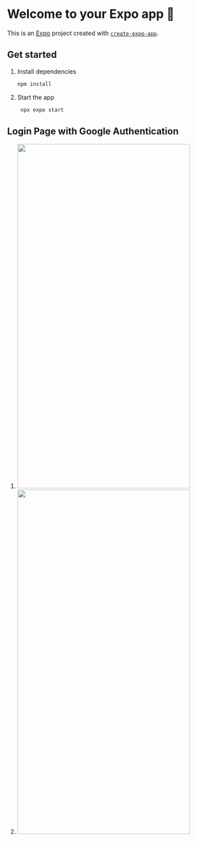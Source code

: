 # Welcome to your Expo app 👋

This is an [Expo](https://expo.dev) project created with [`create-expo-app`](https://www.npmjs.com/package/create-expo-app).

## Get started

1. Install dependencies

   ```bash
   npm install
   ```

2. Start the app

   ```bash
    npx expo start
   ```

## Login Page with Google Authentication
1. <img width="400" height="800" src="https://github.com/user-attachments/assets/fe4d0d4e-cc26-4972-955c-3eaf774214a2">

2. <img width="400" height="800" src="https://github.com/user-attachments/assets/3ebd40f7-a873-4fe6-8c65-2c5d7caa81cf">

